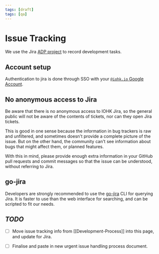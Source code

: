 ```yaml
---
tags: [draft]
tags: [qa]
---
```


# Issue Tracking

We use the Jira [ADP project](https://input-output.atlassian.net/issues/)
to record development tasks.

## Account setup

Authentication to jira is done through SSO with your
[`@iohk.io` Google Account](https://accounts.google.com).

## No anonymous access to Jira

Be aware that there is no anonymous access to IOHK Jira, so the
general public will not be aware of the contents of tickets, nor can
they open Jira tickets.

This is good in one sense because the information in bug trackers is
raw and unfiltered, and sometimes doesn't provide a complete picture
of the issue. But on the other hand, the community can't see
information about bugs that might affect them, or planned features.

With this in mind, please provide enough extra information in your
GitHub pull requests and commit messages so that the issue can be
understood, without referring to Jira.

## go-jira

Developers are strongly recommended to use the
[go-jira](https://github.com/go-jira/jira) CLI for querying Jira. It
is faster to use than the web interface for searching, and can be
scripted to fit our needs.

## *TODO*

- [ ] Move issue tracking info from [[Development-Process]] into this page, and update for Jira.

- [ ] Finalise and paste in new urgent issue handling process document.
